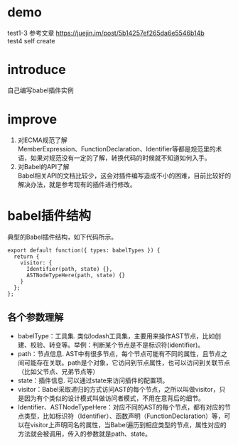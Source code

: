 # demo
test1-3 参考文章 https://juejin.im/post/5b14257ef265da6e5546b14b  
test4  self create  


# introduce
自己编写babel插件实例

# improve
1. 对ECMA规范了解  
MemberExpression、FunctionDeclaration、Identifier等都是规范里的术语，如果对规范没有一定的了解，转换代码的时候就不知道如何入手。  
2. 对Babel的API了解  
Babel相关API的文档比较少，这会对插件编写造成不小的困难，目前比较好的解决办法，就是参考现有的插件进行修改。  


# babel插件结构
典型的Babel插件结构，如下代码所示。
```
export default function({ types: babelTypes }) {
  return {
    visitor: {
      Identifier(path, state) {},
      ASTNodeTypeHere(path, state) {}
    }
  };
};
```

## 各个参数理解
* babelType：工具集. 类似lodash工具集，主要用来操作AST节点，比如创建、校验、转变等。举例：判断某个节点是不是标识符(identifier)。
* path：节点信息. AST中有很多节点，每个节点可能有不同的属性，且节点之间可能存在关联。path是个对象，它访问到节点属性，也可以访问到关联节点（比如父节点、兄弟节点等）
* state：插件信息. 可以通过state来访问插件的配置项。
* visitor：Babel采取递归的方式访问AST的每个节点，之所以叫做visitor，只是因为有个类似的设计模式叫做访问者模式，不用在意背后的细节。
* Identifier、ASTNodeTypeHere：对应不同的AST的每个节点，都有对应的节点类型，比如标识符（Identifier）、函数声明（FunctionDeclaration）等，可以在visitor上声明同名的属性，当Babel遍历到相应类型的节点，属性对应的方法就会被调用，传入的参数就是path、state。
